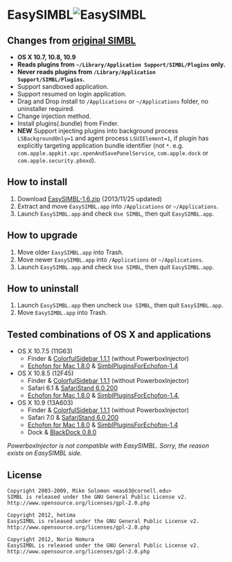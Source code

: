 EasySIMBL![EasySIMBL](https://github.com/norio-nomura/EasySIMBL/raw/master/icon.iconset/icon_32x32@2x.png)
====================================
Changes from [original SIMBL](http://www.culater.net/software/SIMBL/SIMBL.php)
---------------------------
- **OS X 10.7, 10.8, 10.9**
- **Reads plugins from `~/Library/Application Support/SIMBL/Plugins` only.**
- **Never reads plugins from `/Library/Application Support/SIMBL/Plugins`.**
- Support sandboxed application.
- Support resumed on login application.
- Drag and Drop install to `/Applications` or `~/Applications` folder, no uninstaller required.
- Change injection method.
- Install plugins(.bundle) from Finder.
- **NEW** Support injecting plugins into background process `LSBackgroundOnly=1` and agent process `LSUIElement=1`, if plugin has explicitly targeting application bundle identifier (not `*`. e.g. `com.apple.appkit.xpc.openAndSavePanelService`, `com.apple.dock` or `com.apple.security.pboxd`).

How to install
--------------
1. Download [EasySIMBL-1.6.zip](http://github.com/norio-nomura/EasySIMBL/releases/download/EasySIMBL-1.6/EasySIMBL-1.6.zip) (2013/11/25 updated)
2. Extract and move `EasySIMBL.app` into `/Applications` or `~/Applications`.
3. Launch `EasySIMBL.app` and check `Use SIMBL`, then quit `EasySIMBL.app`.

How to upgrade
--------------
1. Move older `EasySIMBL.app` into Trash.
2. Move newer `EasySIMBL.app` into `/Applications` or `~/Applications`.
3. Launch `EasySIMBL.app` and check `Use SIMBL`, then quit `EasySIMBL.app`.

How to uninstall
----------------
1. Launch `EasySIMBL.app` then uncheck `Use SIMBL`, then quit `EasySIMBL.app`.
2. Move `EasySIMBL.app` into Trash.

Tested combinations of OS X and applications
--------------------------------------------
- OS X 10.7.5 (11G63)
	- Finder & [ColorfulSidebar 1.1.1](http://cooviewerzoom.web.fc2.com/colorfulsidebar.html) (without PowerboxInjector)
	- [Echofon for Mac 1.8.0](https://itunes.apple.com/jp/app/echofon-for-twitter/id403830270?mt=12) & [SimblPluginsForEchofon-1.4](https://github.com/norio-nomura/SimblPluginsForEchofon)
- OS X 10.8.5 (12F45)
	- Finder & [ColorfulSidebar 1.1.1](http://cooviewerzoom.web.fc2.com/colorfulsidebar.html) (without PowerboxInjector)
	- Safari 6.1 & [SafariStand 6.0.200](https://github.com/hetima/SafariStand)
	- [Echofon for Mac 1.8.0](https://itunes.apple.com/jp/app/echofon-for-twitter/id403830270?mt=12) & [SimblPluginsForEchofon-1.4](https://github.com/norio-nomura/SimblPluginsForEchofon),
- OS X 10.9 (13A603)
	- Finder & [ColorfulSidebar 1.1.1](http://cooviewerzoom.web.fc2.com/colorfulsidebar.html) (without PowerboxInjector)
	- Safari 7.0 & [SafariStand 6.0.200](https://github.com/hetima/SafariStand)
	- [Echofon for Mac 1.8.0](https://itunes.apple.com/jp/app/echofon-for-twitter/id403830270?mt=12) & [SimblPluginsForEchofon-1.4](https://github.com/norio-nomura/SimblPluginsForEchofon)
	- Dock & [BlackDock 0.8.0](http://cooviewerzoom.web.fc2.com/blackdock.html)

_PowerboxInjector is not compatible with EasySIMBL. Sorry, the reason exists on EasySIMBL side._

License
-------
	Copyright 2003-2009, Mike Solomon <mas63@cornell.edu>
	SIMBL is released under the GNU General Public License v2.
	http://www.opensource.org/licenses/gpl-2.0.php
	
	Copyright 2012, hetima
	EasySIMBL is released under the GNU General Public License v2.
	http://www.opensource.org/licenses/gpl-2.0.php
	
	Copyright 2012, Norio Nomura
	EasySIMBL is released under the GNU General Public License v2.
	http://www.opensource.org/licenses/gpl-2.0.php
